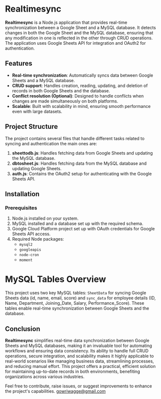# Realtimesync

**Realtimesync** is a Node.js application that provides real-time synchronization between a Google Sheet and a MySQL database. It detects changes in both the Google Sheet and the MySQL database, ensuring that any modification in one is reflected in the other through CRUD operations. The application uses Google Sheets API for integration and OAuth2 for authentication.

## Features
- **Real-time synchronization**: Automatically syncs data between Google Sheets and a MySQL database.
- **CRUD support**: Handles creation, reading, updating, and deletion of records in both Google Sheets and the database.
- **Conflict resolution (Optional)**: Designed to handle conflicts when changes are made simultaneously on both platforms.
- **Scalable**: Built with scalability in mind, ensuring smooth performance even with large datasets.

## Project Structure
The project contains several files that handle different tasks related to syncing and authentication the main ones are:
1. **sheettodb.js**: Handles fetching data from Google Sheets and updating the MySQL database.
2. **dbtosheet.js**: Handles fetching data from the MySQL database and updating Google Sheets.
3. **auth.js**: Contains the OAuth2 setup for authenticating with the Google Sheets API.

## Installation

### Prerequisites
1. Node.js installed on your system.
2. MySQL installed and a database set up with the required schema.
3. Google Cloud Platform project set up with OAuth credentials for Google Sheets API access.
4. Required Node packages:
   - `mysql2`
   - `googleapis`
   - `node-cron`
   - `moment`

# MySQL Tables Overview

This project uses two key MySQL tables: `SheetData` for syncing Google Sheets data (id, name, email, score) and `sync_data` for employee details (ID, Name, Department, Joining_Date, Salary, Performance_Score). These tables enable real-time synchronization between Google Sheets and the database.

## Conclusion

**Realtimesync** simplifies real-time data synchronization between Google Sheets and MySQL databases, making it an invaluable tool for automating workflows and ensuring data consistency. Its ability to handle full CRUD operations, secure integration, and scalability makes it highly applicable to real-world scenarios like managing business data, streamlining processes, and reducing manual effort. This project offers a practical, efficient solution for maintaining up-to-date records in both environments, benefiting organizations across various industries.

Feel free to contribute, raise issues, or suggest improvements to enhance the project's capabilities.
gowriwagge@gmail.com




